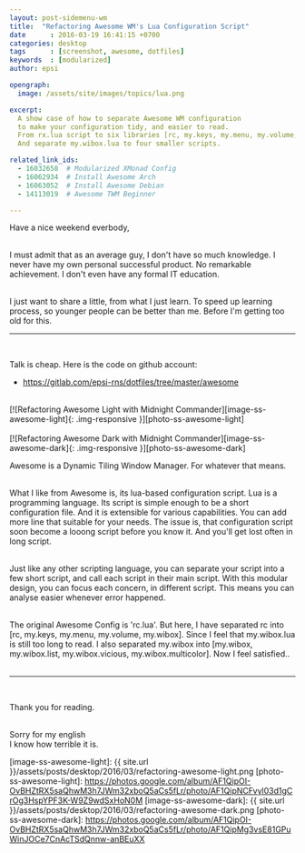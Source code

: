 ```yaml
---
layout: post-sidemenu-wm
title:  "Refactoring Awesome WM's Lua Configuration Script"
date      : 2016-03-19 16:41:15 +0700
categories: desktop
tags      : [screenshot, awesome, dotfiles]
keywords  : [modularized]
author: epsi

opengraph:
  image: /assets/site/images/topics/lua.png

excerpt: 
  A show case of how to separate Awesome WM configuration
  to make your configuration tidy, and easier to read.
  From rx.lua script to six libraries [rc, my.keys, my.menu, my.volume, my.wibox]. 
  And separate my.wibox.lua to four smaller scripts.

related_link_ids: 
  - 16032658  # Modularized XMonad Config
  - 16062934  # Install Awesome Arch
  - 16063052  # Install Awesome Debian  
  - 14113019  # Awesome TWM Beginner

---
```


Have a nice weekend everbody,
<br/><br/>

I must admit that as an average guy, I don't have so much knowledge. 
I never have my own personal successful product. No remarkable achievement. 
I don't even have any formal IT education. 
<br/><br/>

I just want to share a little, from what I just learn. To speed up learning process, so younger people can be better than me. Before I'm getting too old for this.

* * *
<br/>

Talk is cheap. Here is the code on github account:

* <https://gitlab.com/epsi-rns/dotfiles/tree/master/awesome>

<br/>
[![Refactoring Awesome Light with Midnight Commander][image-ss-awesome-light]{: .img-responsive }][photo-ss-awesome-light]
<br/><br/>
[![Refactoring Awesome Dark with Midnight Commander][image-ss-awesome-dark]{: .img-responsive }][photo-ss-awesome-dark]
<br/>

Awesome is a Dynamic Tiling Window Manager. For whatever that means.
<br/><br/>

What I like from Awesome is, its lua-based configuration script. Lua is a programming language. Its script is simple enough to be a short configuration file. And it is extensible for various capabilities. You can add more line that suitable for your needs. The issue is, that configuration script soon become a looong script before you know it. And you'll get lost often in long script.
<br/><br/>

Just like any other scripting language, you can separate your script into a few short script, and call each script in their main script. With this modular design, you can focus each concern, in different script. This means you can analyse easier whenever error happened.
<br/><br/>

The original Awesome Config is 'rc.lua'. But here, I have separated rc into [rc, my.keys, my.menu, my.volume, my.wibox]. Since I feel that my.wibox.lua is still too long to read. I also separated my.wibox into [my.wibox, my.wibox.list, my.wibox.vicious, my.wibox.multicolor]. Now I feel satisfied..
<br/><br/>

* * *
<br/>

Thank you for reading.
<br/><br/>

Sorry for my english<br/>
I know how terrible it is.

[//]: <> ( -- -- -- links below -- -- -- )


[image-ss-awesome-light]: {{ site.url }}/assets/posts/desktop/2016/03/refactoring-awesome-light.png
[photo-ss-awesome-light]: https://photos.google.com/album/AF1QipOI-OvBHZtRX5saQhwM3h7JWm32xboQ5aCs5fLr/photo/AF1QipNCFvyl03d1gCrOg3HspYPF3K-W9Z9wdSxHoN0M
[image-ss-awesome-dark]:  {{ site.url }}/assets/posts/desktop/2016/03/refactoring-awesome-dark.png
[photo-ss-awesome-dark]:  https://photos.google.com/album/AF1QipOI-OvBHZtRX5saQhwM3h7JWm32xboQ5aCs5fLr/photo/AF1QipMg3vsE81GPuWinJOCe7CnAcTSdQnnw-anBEuXX
